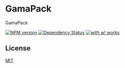 # GamaPack
GamaPack

[![NPM version][npm-image]][npm-url]
[![Dependency Status][daviddm-image]][daviddm-url]
[![with w! works][webfatorial-image]][webfatorial-url]

## License
[MIT](https://github.com/webfatorial/gamapack/blob/master/LICENSE)

[npm-image]: https://img.shields.io/npm/v/gamapack.svg
[npm-url]: https://npmjs.org/package/gamapack
[daviddm-image]: http://img.shields.io/david/webfatorial/gamapack.svg
[daviddm-url]: https://david-dm.org/webfatorial/gamapack
[webfatorial-image]: https://img.shields.io/badge/with%20w!-works-157bac.svg
[webfatorial-url]: http://webfatorial.works